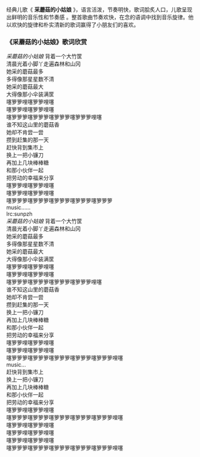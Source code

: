 

经典儿歌《 **采蘑菇的小姑娘** 》，语言活泼，节奏明快，歌词脍炙人口，儿歌呈现出鲜明的音乐性和节奏感
。整首歌曲节奏欢快，在念的语调中找到音乐旋律。他以欢快的旋律和朴实清新的歌词赢得了小朋友们的喜欢。

### 《采蘑菇的小姑娘》歌词欣赏

_采蘑菇的小姑娘_ 背着一个大竹筐  
清晨光着小脚丫走遍森林和山冈  
她采的蘑菇最多  
多得像那星星数不清  
她采的蘑菇最大  
大得像那小伞装满筐  
噻箩箩哩噻箩箩哩噻  
噻箩箩哩噻箩箩哩噻  
噻箩箩箩噻箩箩箩噻箩箩箩噻箩箩箩哩噻  
谁不知这山里的蘑菇香  
她却不肯尝一尝  
攒到赶集的那一天  
赶快背到集市上  
换上一把小镰刀  
再加上几块棒棒糖  
和那小伙伴一起  
把劳动的幸福来分享  
噻箩箩哩噻箩箩哩噻  
噻箩箩哩噻箩箩哩噻  
噻箩箩箩噻箩箩箩噻箩箩箩噻箩箩箩噻箩箩箩  
music......  
lrc:sunpzh  
_采蘑菇的小姑娘_ 背着一个大竹筐  
清晨光着小脚丫走遍森林和山冈  
她采的蘑菇最多  
多得像那星星数不清  
她采的蘑菇最大  
大得像那小伞装满筐  
噻箩箩哩噻箩箩哩噻  
噻箩箩哩噻箩箩哩噻  
噻箩箩箩噻箩箩箩噻箩箩箩噻箩箩箩哩噻  
谁不知这山里的蘑菇香  
她却不肯尝一尝  
攒到赶集的那一天  
换上一把小镰刀  
再加上几块棒棒糖  
和那小伙伴一起  
把劳动的幸福来分享  
噻箩箩哩噻箩箩哩噻  
噻箩箩哩噻箩箩哩噻  
噻箩箩箩噻箩箩箩噻箩箩箩噻箩箩箩噻箩箩箩哩噻  
music...  
赶快背到集市上  
换上一把小镰刀  
再加上几块棒棒糖  
和那小伙伴一起  
把劳动的幸福来分享  
噻箩箩哩噻箩箩哩噻  
噻箩箩箩噻箩箩箩噻箩箩箩噻箩箩箩噻箩箩箩哩噻  
噻箩箩哩噻箩箩哩噻  
噻箩箩哩噻箩箩哩噻  
噻箩箩哩噻箩箩哩噻  
噻箩箩箩噻箩箩箩噻箩箩箩噻箩箩箩噻箩箩箩哩噻

